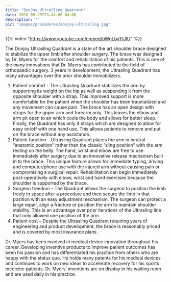 ```yaml
---
title: "DonJoy UltraSling Quatrant"
date: 2018-05-29T23:44:06-04:00
description: ""
pic: "images/procedures/donjoy-ultrasling.jpg"
---
```


{{% video "https://www.youtube.com/embed/bWgLbvYlJlU" %}}

The Donjoy Ultrasling Quadrant is a state of the art shoulder brace designed to stabilize the upper limb after shoulder surgery.  The brace was designed by Dr. Myers for the comfort and rehabilitation of his patients.  This is one of the many innovations that Dr. Myers has contributed to the field of orthopaedic surgery.  3 years in development, the Ultrasling Quadrant has many advantages over the prior shoulder immobilizers.

1. Patient comfort  - The Ultrasling Quadrant stabilizes the arm by supporting its weight on the hip as well as suspending it from the opposite shoulder with a strap.  This improved support is more comfortable for the patient when the shoulder has been traumatized and any movement can cause pain.  The brace has an open design with straps for the upper arm and forearm only.  This leaves the elbow and arm pit open to air which cools the body and allows for better sleep.  Finally, the Quadrant has only 4 straps which are designed to allow for easy on/off with one hand use.  This allows patients to remove and put on the brace without any assistance.
2. Patient function – Ultrasling Quadrant places the arm in neutral “anatomic position” rather than the classic “sling position” with the arm resting on the belly.  The hand, wrist and elbow are free to use immediately after surgery due to an innovative release mechanism built in to the brace.  This unique feature allows for immediate typing, driving and computer/phone use with the injured arm without causing pain or compromising a surgical repair.  Rehabilitation can begin immediately post-operatively with elbow, wrist and hand exercises because the shoulder is supported by the brace.
3. Surgeon freedom – The Quadrant allows the surgeon to position the limb freely in space after a procedure and then secure the limb in that position with an easy adjustment mechanism.  The surgeon can protect a large repair, align a fracture or position the arm to maintain shoulder stability.  This is an advantage over prior iterations of the Ultrasling line that only allowed one position of the arm.
4. Patient cost – Despite the Ultrasling Quadrant requiring years of engineering and product development, the brace is reasonably priced and is covered by most insurance plans.  

Dr. Myers has been involved in medical device innovation throughout his career.  Developing inventive products to improve patient outcomes has been his passion and has differentiated his practice from others who are happy with the status quo.  He holds many patents for his medical devices and continues to work on new ideas to accelerate recovery for his sports medicine patients.  Dr. Myers’ inventions are on display in his waiting room and are used daily in his practice.
